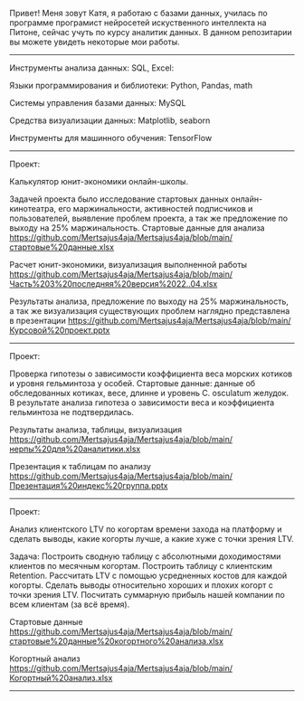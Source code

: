 Привет! Меня зовут Катя, я работаю с базами данных, училась по программе програмист нейросетей искуственного интеллекта на Питоне, сейчас учуть по курсу аналитик данных.
В данном репозитарии вы можете увидеть некоторые мои работы.
____________________________________________________________________________________
Инструменты анализа данных: SQL, Excel:

Языки программирования и библиотеки: Python, Pandas, math

Системы управления базами данных: MySQL

Средства визуализации данных: Matplotlib, seaborn

Инструменты для машинного обучения: TensorFlow
_________________________________________________________________________________
Проект:

Калькулятор юнит-экономики онлайн-школы.


Задачей проекта было исследование стартовых данных онлайн-кинотеатра, его маржинальности, активностей подписчиков и пользователей, выявление проблем проекта, а так же предложение по выходу на 25% маржинальность.
Стартовые данные для анализа https://github.com/Mertsajus4aja/Mertsajus4aja/blob/main/стартовые%20данные.xlsx

Расчет юнит-экономики, визуализация выполненной работы https://github.com/Mertsajus4aja/Mertsajus4aja/blob/main/Часть%203%20последняя%20версия%2022..04.xlsx

Результаты анализа, предложение по выходу на 25% маржинальность, а так же визуализация существующих проблем наглядно представлена в презентации
https://github.com/Mertsajus4aja/Mertsajus4aja/blob/main/Курсовой%20проект.pptx

__________________________________________________________________________________________
Проект: 

Проверка гипотезы о зависимости коэффициента веса морских котиков и уровня гельминтоза у особей. 
Стартовые данные: данные об обследованных котиках, весе, длинне и уровень C. osculatum желудок.
В результате анализа гипотеза о зависимости веса и коэффициента гельминтоза не подтвердилась.

Результаты анализа, таблицы, визуализация https://github.com/Mertsajus4aja/Mertsajus4aja/blob/main/нерпы%20для%20аналитики.xlsx

Презентация к таблицам по анализу https://github.com/Mertsajus4aja/Mertsajus4aja/blob/main/Презентация%20индекс%20группа.pptx
_______________________________________________________________________________________________

Проект:

Анализ клиентского LTV по когортам времени захода на платформу и сделать выводы, какие когорты лучше, а какие хуже с точки зрения LTV.

Задача: Построить сводную таблицу с абсолютными доходимостями клиентов по месячным когортам. Построить таблицу с клиентским Retention. Рассчитать LTV с помощью усредненных костов для каждой когорты. Сделать выводы относительно хороших и плохих когорт с точки зрения LTV. Посчитать  суммарную прибыль нашей компании по всем клиентам (за всё время).

Стартовые данные https://github.com/Mertsajus4aja/Mertsajus4aja/blob/main/стартовые%20данные%20когортного%20анализа.xlsx

Когортный анализ https://github.com/Mertsajus4aja/Mertsajus4aja/blob/main/Когортный%20анализ.xlsx
___________________________________________________________________________________________________


